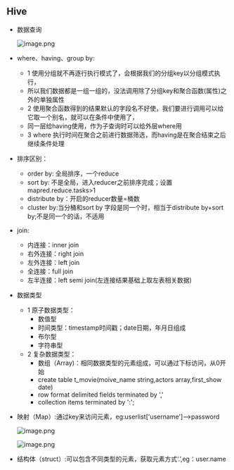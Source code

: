 
## Hive

* 数据查询
    
    ![image.png](https://upload-images.jianshu.io/upload_images/14466577-afbb6b13348402b1.png?imageMogr2/auto-orient/strip%7CimageView2/2/w/1240)
    
* where、having、group by:
    *  1 使用分组就不再逐行执行模式了，会根据我们的分组key以分组模式执行，
    *  所以我们数据都是一组一组的，没法调用除了分组key和聚合函数(属性)之外的单独属性
    *  2 使用聚合函数得到的结果默认的字段名不好使，我们要进行调用可以给它取一个别名，就可以在条件中使用了，
    *  同一层给having使用，作为子查询时可以给外层where用
    *  3 where 执行时间在聚合之前进行数据筛选，而having是在聚合结束之后继续条件处理
* 排序区别：
    * order by: 全局排序，一个reduce
    * sort  by: 不是全局，进入reducer之前排序完成；设置mapred.reduce.tasks>1
    *  distribute by：开启的reducer数量=桶数
    *  cluster by:当分桶和sort by 字段是同一个时，相当于distribute by+sort  by;不是同一个的话，不适用
* join:
    *  内连接：inner join
    *  右外连接：right join
    *  左外连接：left join
    *  全连接：full join
    *  左半连接：left semi join(左连接结果基础上取左表相关数据)
* 数据类型
    *  1 原子数据类型：
        *  数值型
        *  时间类型：timestamp时间戳；date日期，年月日组成
        *  布尔型
        *  字符串型
    *  2 复杂数据类型：
        *  数组（Array)：相同数据类型的元素组成，可以通过下标访问，从0开始
        *  create table t_movie(moive_name string,actors array<string>,first_show date)
        *  row format delimited fields terminated by ','
        *  collection items terminated by ':';
*  映射（Map）:通过key来访问元素，eg:userlist['username']-->password

   ![image.png](https://upload-images.jianshu.io/upload_images/14466577-912fcc4414cb51a0.png?imageMogr2/auto-orient/strip%7CimageView2/2/w/1240)

   ![image.png](https://upload-images.jianshu.io/upload_images/14466577-3c3013a30344a6c9.png?imageMogr2/auto-orient/strip%7CimageView2/2/w/1240) 

*  结构体（struct）:可以包含不同类型的元素，获取元素方式‘.’,eg：user.name
